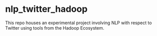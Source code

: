 # nlp_twitter_hadoop
This repo houses an experimental project involving NLP with respect to Twitter using tools from the Hadoop Ecosystem.

